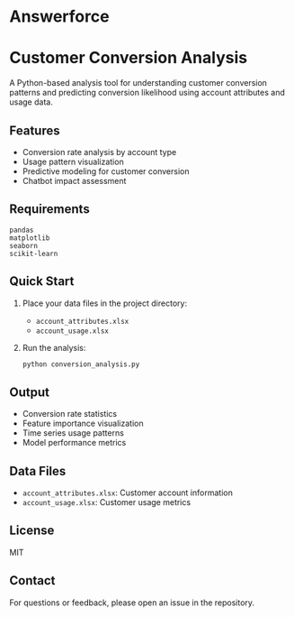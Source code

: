 # Answerforce
# Customer Conversion Analysis

A Python-based analysis tool for understanding customer conversion patterns and predicting conversion likelihood using account attributes and usage data.

## Features

- Conversion rate analysis by account type
- Usage pattern visualization
- Predictive modeling for customer conversion
- Chatbot impact assessment

## Requirements

```
pandas
matplotlib
seaborn
scikit-learn
```

## Quick Start

1. Place your data files in the project directory:
   - `account_attributes.xlsx`
   - `account_usage.xlsx`

2. Run the analysis:
   ```python
   python conversion_analysis.py
   ```

## Output

- Conversion rate statistics
- Feature importance visualization
- Time series usage patterns
- Model performance metrics

## Data Files

- `account_attributes.xlsx`: Customer account information
- `account_usage.xlsx`: Customer usage metrics

## License

MIT

## Contact

For questions or feedback, please open an issue in the repository.

